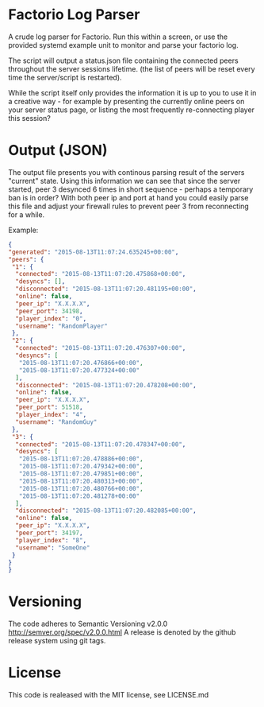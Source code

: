 # Factorio Log Parser
A crude log parser for Factorio.
Run this within a screen, or use the provided systemd example unit to monitor and parse your factorio log.

The script will output a status.json file containing the connected peers throughout the server sessions lifetime.
(the list of peers will be reset every time the server/script is restarted).

While the script itself only provides the information it is up to you to use it in a creative way - for example by presenting the currently online peers on your server status page, or listing the most frequently re-connecting player this session?

# Output (JSON)
The output file presents you with continous parsing result of the servers "current" state.
Using this information we can see that since the server started, peer 3 desynced 6 times in short sequence - perhaps a temporary ban is in order? With both peer ip and port at hand you could easily parse this file and adjust your firewall rules to prevent peer 3 from reconnecting for a while.

Example:
 ```JSON
{
 "generated": "2015-08-13T11:07:24.635245+00:00",
 "peers": {
  "1": {
   "connected": "2015-08-13T11:07:20.475868+00:00",
   "desyncs": [],
   "disconnected": "2015-08-13T11:07:20.481195+00:00",
   "online": false,
   "peer_ip": "X.X.X.X",
   "peer_port": 34198,
   "player_index": "0",
   "username": "RandomPlayer"
  },
  "2": {
   "connected": "2015-08-13T11:07:20.476307+00:00",
   "desyncs": [
    "2015-08-13T11:07:20.476866+00:00",
    "2015-08-13T11:07:20.477324+00:00"
   ],
   "disconnected": "2015-08-13T11:07:20.478208+00:00",
   "online": false,
   "peer_ip": "X.X.X.X",
   "peer_port": 51518,
   "player_index": "4",
   "username": "RandomGuy"
  },
  "3": {
   "connected": "2015-08-13T11:07:20.478347+00:00",
   "desyncs": [
    "2015-08-13T11:07:20.478886+00:00",
    "2015-08-13T11:07:20.479342+00:00",
    "2015-08-13T11:07:20.479851+00:00",
    "2015-08-13T11:07:20.480313+00:00",
    "2015-08-13T11:07:20.480766+00:00",
    "2015-08-13T11:07:20.481278+00:00"
   ],
   "disconnected": "2015-08-13T11:07:20.482085+00:00",
   "online": false,
   "peer_ip": "X.X.X.X",
   "peer_port": 34197,
   "player_index": "8",
   "username": "SomeOne"
  }
 }
}
```

# Versioning
The code adheres to Semantic Versioning v2.0.0 http://semver.org/spec/v2.0.0.html
A release is denoted by the github release system using git tags.

# License
This code is realeased with the MIT license, see LICENSE.md
